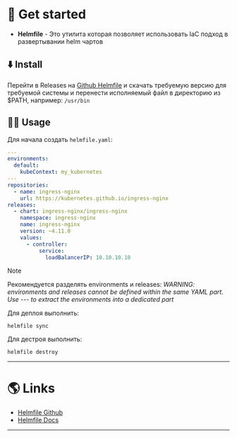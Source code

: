 # 🚀 Get started

- **Helmfile** - Это утилита которая позволяет использовать IaC подход в развертывании helm чартов

## ⬇️ Install

Перейти в Releases на [Github Helmfile](https://github.com/helmfile/helmfile) и скачать требуемую версию для требуемой системы и перенести исполняемый файл в директорию из $PATH, например: `/usr/bin`

## 👨‍🏭 Usage

Для начала создать `helmfile.yaml`:

```yaml
---
environments:
  default:
    kubeContext: my_kubernetes
---
repositories:
  - name: ingress-nginx
    url: https://kubernetes.github.io/ingress-nginx
releases:
  - chart: ingress-nginx/ingress-nginx
    namespace: ingress-nginx
    name: ingress-nginx
    version: ~4.11.0
    values:
      - controller:
          service:
            loadBalancerIP: 10.10.10.10
```

> [!NOTE]
> Рекомендуется разделять environments и releases:
> *WARNING: environments and releases cannot be defined within the same YAML part. Use --- to extract the environments into a dedicated part*

Для деплоя выполнить:

```shell
helmfile sync
```

Для дестроя выполнить:

```shell
helmfile destroy
```

---

# 🌎 Links

- [Helmfile Github](https://github.com/helmfile/helmfile)
- [Helmfile Docs](https://helmfile.readthedocs.io/en/latest/)

---
